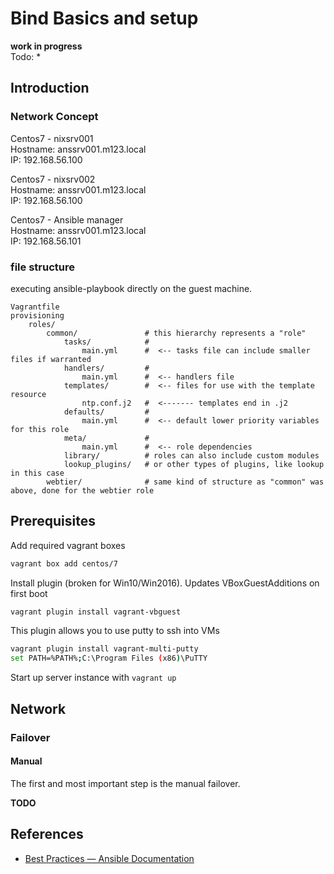# Bind Basics and setup

**work in progress**  
Todo:
*



## Introduction

### Network Concept

Centos7 - nixsrv001  
Hostname: anssrv001.m123.local  
IP: 192.168.56.100

Centos7 - nixsrv002  
Hostname: anssrv001.m123.local  
IP: 192.168.56.100  

Centos7 - Ansible manager  
Hostname: anssrv001.m123.local  
IP: 192.168.56.101

### file structure
executing ansible-playbook directly on the guest machine.
```
Vagrantfile
provisioning
    roles/
        common/               # this hierarchy represents a "role"
            tasks/            #
                main.yml      #  <-- tasks file can include smaller files if warranted
            handlers/         #
                main.yml      #  <-- handlers file
            templates/        #  <-- files for use with the template resource
                ntp.conf.j2   #  <------- templates end in .j2
            defaults/         #
                main.yml      #  <-- default lower priority variables for this role
            meta/             #
                main.yml      #  <-- role dependencies
            library/          # roles can also include custom modules
            lookup_plugins/   # or other types of plugins, like lookup in this case
        webtier/              # same kind of structure as "common" was above, done for the webtier role
```

## Prerequisites

Add required vagrant boxes
```Bash
vagrant box add centos/7
```

Install plugin (broken for Win10/Win2016). Updates VBoxGuestAdditions on first boot
```Bash
vagrant plugin install vagrant-vbguest
```

This plugin allows you to use putty to ssh into VMs
```Bash
vagrant plugin install vagrant-multi-putty
set PATH=%PATH%;C:\Program Files (x86)\PuTTY
```

Start up server instance with `vagrant up`

## Network
### Failover
#### Manual

The first and most important step is the manual failover.

**TODO** 


## References
* [Best Practices — Ansible Documentation](http://docs.ansible.com/ansible/playbooks_best_practices.html#how-to-differentiate-staging-vs-production)
